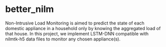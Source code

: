 # better_nilm
Non-Intrusive Load Monitoring is aimed to predict the state of each domestic appliance in a household only by knowing the aggregated load of that house. In this project, we implement LSTM-DNN compatible with nilmtk-h5 data files to monitor any chosen appliance(s).
